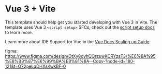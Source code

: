 # Vue 3 + Vite

This template should help get you started developing with Vue 3 in Vite. The template uses Vue 3 `<script setup>` SFCs, check out the [script setup docs](https://v3.vuejs.org/api/sfc-script-setup.html#sfc-script-setup) to learn more.

Learn more about IDE Support for Vue in the [Vue Docs Scaling up Guide](https://vuejs.org/guide/scaling-up/tooling.html#ide-support).

figma:
https://www.figma.com/design/OtXy8dvhQQrzuwKCRYzsF3/%E6%8A%95%E8%B3%87%E6%99%BA%E8%81%8A--Copy-?node-id=180-121&t=O72peLqDHXsKwkBF-0
